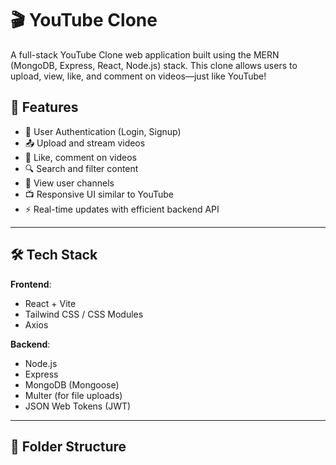 # 🎬 YouTube Clone

A full-stack YouTube Clone web application built using the MERN (MongoDB, Express, React, Node.js) stack. This clone allows users to upload, view, like, and comment on videos—just like YouTube!

## 🚀 Features

- 🔐 User Authentication (Login, Signup)
- 📤 Upload and stream videos
- 📝 Like, comment on videos
- 🔍 Search and filter content
- 👤 View user channels
- 📺 Responsive UI similar to YouTube
- ⚡ Real-time updates with efficient backend API

---

## 🛠️ Tech Stack

**Frontend**:  
- React + Vite  
- Tailwind CSS / CSS Modules  
- Axios  

**Backend**:  
- Node.js  
- Express  
- MongoDB (Mongoose)  
- Multer (for file uploads)  
- JSON Web Tokens (JWT)  

---

## 📁 Folder Structure



